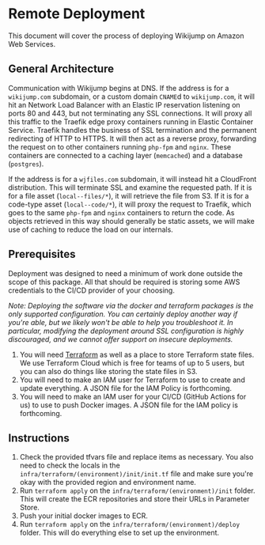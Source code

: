 # Remote Deployment

This document will cover the process of deploying Wikijump on Amazon Web Services.

## General Architecture

Communication with Wikijump begins at DNS. If the address is for a `wikijump.com` subdomain, or a custom domain `CNAME`d to `wikijump.com`, it will hit an Network Load Balancer with an Elastic IP reservation listening on ports 80 and 443, but not terminating any SSL connections. It will proxy all this traffic to the Traefik edge proxy containers running in Elastic Container Service. Traefik handles the business of SSL termination and the permanent redirecting of HTTP to HTTPS. It will then act as a reverse proxy, forwarding the request on to other containers running `php-fpm` and `nginx`. These containers are connected to a caching layer (`memcached`) and a database (`postgres`).

If the address is for a `wjfiles.com` subdomain, it will instead hit a CloudFront distribution. This will terminate SSL and examine the requested path. If it is for a file asset (`local--files/*`), it will retrieve the file from S3. If it is for a code-type asset (`local--code/*`), it will proxy the request to Traefik, which goes to the same `php-fpm` and `nginx` containers to return the code. As objects retrieved in this way should generally be static assets, we will make use of caching to reduce the load on our internals.

## Prerequisites

Deployment was designed to need a minimum of work done outside the scope of this package. All that should be required is storing some AWS credentials to the CI/CD provider of your choosing.

*Note: Deploying the software via the docker and terraform packages is the only supported configuration. You can certainly deploy another way if you're able, but we likely won't be able to help you troubleshoot it. In particular, modifying the deployment around SSL configuration is highly discouraged, and we cannot offer support on insecure deployments.*

1. You will need [Terraform](https://www.terraform.io) as well as a place to store Terraform state files. We use Terraform Cloud which is free for teams of up to 5 users, but you can also do things like storing the state files in S3.
2. You will need to make an IAM user for Terraform to use to create and update everything. A JSON file for the IAM Policy is forthcoming.
3. You will need to make an IAM user for your CI/CD (GitHub Actions for us) to use to push Docker images. A JSON file for the IAM policy is forthcoming.


## Instructions

1. Check the provided tfvars file and replace items as necessary. You also need to check the locals in the `infra/terraform/(environment)/init/init.tf` file and make sure you're okay with the provided region and environment name.
2. Run `terraform apply` on the `infra/terraform/(environment)/init` folder. This will create the ECR repositories and store their URLs in Parameter Store.
3. Push your initial docker images to ECR.
4. Run `terraform apply` on the `infra/terraform/(environment)/deploy` folder. This will do everything else to set up the environment.
